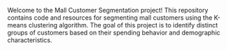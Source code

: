 Welcome to the Mall Customer Segmentation project! This repository contains code and resources for segmenting mall customers using the K-means clustering algorithm. The goal of this project is to identify distinct groups of customers based on their spending behavior and demographic characteristics.
